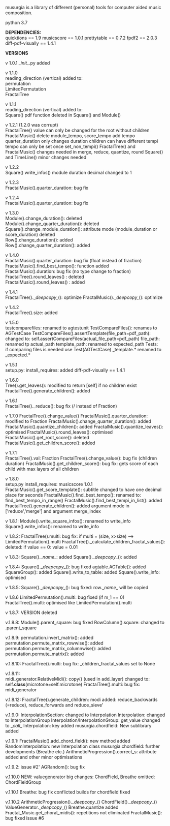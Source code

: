 musurgia is a library of different (personal) tools for computer aided music composition.

python 3.7

**DEPENDENCIES:**  
quicktions == 1.9
musicscore == 1.0.1
prettytable == 0.7.2
fpdf2 == 2.0.3
diff-pdf-visually == 1.4.1
 
**VERSIONS** 

v 1.0.1 
\__init\__.py added

v 1.1.0  
reading_direction (vertical) added to:  
permutation  
LimitedPermutation  
FractalTree  

v 1.1.1  
reading_direction (vertical) added to:  
Square()
pdf function deleted in Square() and Module() 

v 1.2.1 (1.2.0 was corrupt)  
FractalTree()
value can only be changed for the root without children
FractalMusic()
delete module_tempo, score_tempo
add tempo
quarter_duration only changes duration
children can have different tempi
tempo can only be set once
set_non_tempi()
FractalTree() and FractalMusic()
changes needed in merge, reduce, quantize, round
Square() and TimeLine()
minor changes needed

v 1.2.2  
Square()
write_infos() module duration decimal changed to 1

v 1.2.3  
FractalMusic().quarter_duration: bug fix

v 1.2.4  
FractalMusic().quarter_duration: bug fix

v 1.3.0  
Module().change_duration(): deleted  
Module().change_quarter_duration(): deleted  
Square().change_module_duration(): attribute mode (module_duration or score_duration) deleted  
Row().change_duration(): added  
Row().change_quarter_duration(): added

v 1.4.0  
FractalMusic().quarter_duration: bug fix (float instead of fraction)  
FractalMusic().find_best_tempo(): function added  
FractalMusic().duration: bug fix (no type change to fraction)  
FractalTree().round_leaves() : deleted  
FractalMusic().round_leaves() : added  

v 1.4.1  
FractalTree().\__deepcopy\__(): optimize
FractalMusic().\__deepcopy\__(): optimize

v 1.4.2  
FractalTree().size: added

v 1.5.0  
testcomparefiles: renamed to agtestunit
TestCompareFiles(): renames to AGTestCase
TestCompareFiles().assertTemplate(file_path=pdf_path): changed to: self.assertCompareFiles(actual_file_path=pdf_path)
file_path: renamed tp actual_path
template_path: renamed to expected_path
Tests:  
if comparing files is needed use Test(AGTestCase)
_template.* renamed to _expected.*

v 1.5.1  
setup.py: install_requires: added diff-pdf-visually == 1.4.1

v 1.6.0  
Tree().get_leaves(): modified to return \[self\] if no children exist  
FractalTree().generate_children(): added

v 1.6.1  
FractalTree()._reduce(): bug fix (/ instead of Fraction)

v 1.7.0
FractalTree().change_value()
FractalMusic().quarter_duration: modified to Fraction
FractalMusic().change_quarter_duration(): added
FractalMusic().quantize_children(): added
FractalMusic().quantize_leaves(): optimised
FractalMusic().round_leaves(): optimised
FractalMusic().get_root_score(): deleted
FractalMusic().get_children_score(): added

v 1.7.1  
FractalTree().val: Fraction
FractalTree().change_value(): bug fix (children duration)
FractalMusic().get_children_score(): bug fix: gets score of each child with max layers of all children 

v 1.8.0  
setup.py install_requires: musicscore 1.0.1
FractalMusic().get_score_template(): subtitle changed to have one decimal place for seconds
FractalMusic().find_best_tempo(): renamed to: find_best_tempo_in_range()
FractalMusic().find_best_tempi_in_list(): added
FractalTree().generate_children(): added argument mode in ['reduce','merge'] and argument merge_index

v 1.8.1:
Module().write_square_infos(): renamed to  write_info
Square().write_infos(): renamed to write_info 

v 1.8.2:
FractalTree().multi: bug fix: if multi = (size, x>size)
--> LimitedPermutation().multi
FractalTree()._calculate_children_fractal_values(): deleted: if value == 0: value = 0.01

v 1.8.3:
Square().\__name__: added
Square().\__deepcopy__(): added

v 1.8.4:
Square().\__deepcopy__(): bug fixed
agtable.AGTable(): added
SquareGroup(): added
Square().write_to_table: added
Square().write_info: optimised

v 1.8.5:
Square().\__deepcopy__(): bug fixed: row.\__name__ will be copied

v 1.8.6
LimitedPermutation().multi: bug fixed (if m_1 == 0)
FractalTree().multi: optimised like LimitedPermutation().multi

v 1.8.7: VERSION deleted

v.1.8.8:
Module().parent_square: bug fixed
RowColumn().square: changed to .parent_square

v.1.8.9:
permutation.invert_matrix(): added
permutation.permute_matrix_rowwise(): added
permutation.permute_matrix_columnwise(): added
permutation.permute_matrix(): added

v.1.8.10:
FractalTree().multi: bug fix: _children_fractal_values set to None

v.1.8.11:  
midi_generator.RelativeMidi(): copy() (used in add_layer) changed to: self.__class__(microtone=self.microtone)
FractalTree().multi: bug fix: midi_generator

v.1.8.12:
FractalTree().generate_children: modi added: reduce_backwards (=reduce), reduce_forwards and reduce_sieve'  

v.1.9.0:
InterpolationSection: changed to Interpolation
Interpolation: changed to InterpolationGroup
Interpolation/InterpolationGroup: get_value changed to \__call__
Interpolation: key added
musurgia.chordfield: New sublibrary added

v.1.9.1:
FractalMusic().add_chord_field(): new method added
RandomInterpolation: new Interpolation class
musurgia.chordfield: further developments (Breathe etc.)
ArithmeticProgression().correct_s: attribute added and other minor optimisations

v.1.9.2:
issue #2'
AGRandom(): bug fix

v.1.10.0
NEW: valuegenerator
big changes: ChordField, Breathe
omitted: ChordFieldGroup

v.1.10.1
Breathe: bug fix
conflicted builds for chordfield fixed

v.1.10.2
ArithmeticProgression().\__deepcopy__()
ChordField().\__deepcopy__()
ValueGenerator.\__deepcopy__()
Breathe.quantize added
Fractal_Music.get_choral_midis(): repetitions not eliminated
FractalMusic(): bug fixed issue #6


